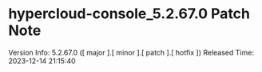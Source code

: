 # hypercloud-console_5.2.67.0 Patch Note

Version Info: 5.2.67.0 ([ major ].[ minor ].[ patch ].[ hotfix ])
Released Time: 2023-12-14 21:15:40


